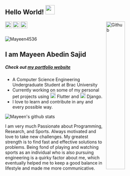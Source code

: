 

## Hello World! <img src="https://raw.githubusercontent.com/iampavangandhi/iampavangandhi/master/gifs/Hi.gif" width="30px"></h2>

<img width="35%" align="right" alt="Github" src="https://user-images.githubusercontent.com/48678280/88862734-4903af80-d201-11ea-968b-9c939d88a37c.gif" />

<a href="https://www.linkedin.com/in/mayeen-abedin-sajid-50b4a0194/">
  <img align="left" alt="Mayeen's Linkdein" width="22px" src="https://cdn.jsdelivr.net/npm/simple-icons@v3/icons/linkedin.svg" />
</a>
<a href="https://github.com/Mayeen4536/">
  <img align="left" alt="Mayeen's Github" width="22px" src="https://cdn.jsdelivr.net/npm/simple-icons@v3/icons/github.svg" />
</a>
<a href="https://www.facebook.com/mayeen.sajid/">
  <img align="left" alt="Mayeen's Facebook" width="22px" src="https://cdn.jsdelivr.net/npm/simple-icons@v3/icons/facebook.svg" />
</a>

<br />
<br/>

<p align="left"> <img src="https://komarev.com/ghpvc/?username=Mayeen4536" alt="Mayeen4536" /> </p>

## I am Mayeen Abedin Sajid

##### Check out <a href="https://mayeen4536.github.io/"> my portfolio website </a>

- A Computer Science Engineering Undergraduate Student at Brac University 
- Currently working on some of my personal pet projects using  <img alt="flutter" width="18px" src="https://cdn.jsdelivr.net/npm/simple-icons@v3/icons/flutter.svg" /> Flutter and  <img alt="django" width="18px" src="https://cdn.jsdelivr.net/npm/simple-icons@v3/icons/django.svg" /> Django.
- I love to learn and contribute in any and every possible way.

![Mayeen's github stats](https://github-readme-stats.vercel.app/api?username=Mayeen4536&show_icons=true&theme=dark)

I am very much Passionate about Programming, Research, and Sports.
Always motivated and love to take new challenges.
My greatest strength is to find fast and effective solutions to problems.
Being fond of playing and watching sports as an individual who is also pursuing engineering is a quirky factor about me,
which eventually helped me to keep a good balance in lifestyle and made me more communicative.
